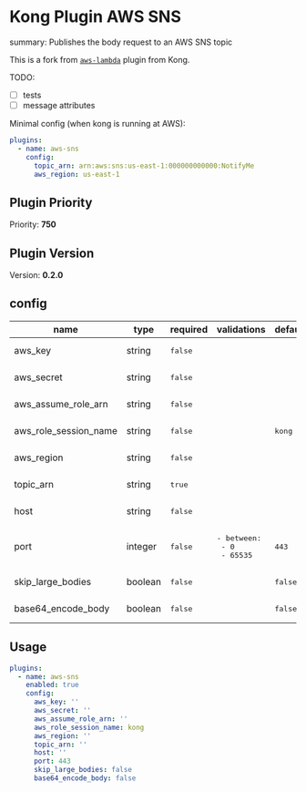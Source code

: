 # Kong Plugin AWS SNS

summary: Publishes the body request to an AWS SNS topic

This is a fork from [`aws-lambda`](https://github.com/Kong/kong/tree/master/kong/plugins/aws-lambda) plugin from Kong.

TODO:

- [ ] tests
- [ ] message attributes

Minimal config (when kong is running at AWS):

```yaml
plugins:
  - name: aws-sns
    config:
      topic_arn: arn:aws:sns:us-east-1:000000000000:NotifyMe
      aws_region: us-east-1
```

<!-- BEGINNING OF KONG-PLUGIN DOCS HOOK -->
## Plugin Priority

Priority: **750**

## Plugin Version

Version: **0.2.0**

## config

| name | type | required | validations | default |
|-----|-----|-----|-----|-----|
| aws_key | string | <pre>false</pre> |  |  |
| aws_secret | string | <pre>false</pre> |  |  |
| aws_assume_role_arn | string | <pre>false</pre> |  |  |
| aws_role_session_name | string | <pre>false</pre> |  | <pre>kong</pre> |
| aws_region | string | <pre>false</pre> |  |  |
| topic_arn | string | <pre>true</pre> |  |  |
| host | string | <pre>false</pre> |  |  |
| port | integer | <pre>false</pre> | <pre>- between:<br/>  - 0<br/>  - 65535</pre> | <pre>443</pre> |
| skip_large_bodies | boolean | <pre>false</pre> |  | <pre>false</pre> |
| base64_encode_body | boolean | <pre>false</pre> |  | <pre>false</pre> |

## Usage

```yaml
plugins:
  - name: aws-sns
    enabled: true
    config:
      aws_key: ''
      aws_secret: ''
      aws_assume_role_arn: ''
      aws_role_session_name: kong
      aws_region: ''
      topic_arn: ''
      host: ''
      port: 443
      skip_large_bodies: false
      base64_encode_body: false

```
<!-- END OF KONG-PLUGIN DOCS HOOK -->
